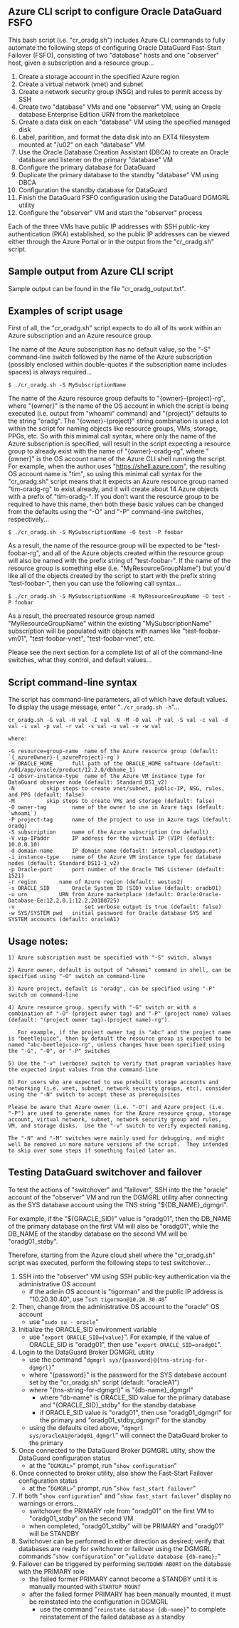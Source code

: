 ## Azure CLI script to configure Oracle DataGuard FSFO

This bash script (i.e. "cr_oradg.sh") includes Azure CLI commands to fully automate the following steps of configuring Oracle DataGuard Fast-Start Failover (FSFO), consisting of two "database" hosts and one "observer" host, given a subscription and a resource group...

1. Create a storage account in the specified Azure region
2. Create a virtual network (vnet) and subnet
3. Create a network security group (NSG) and rules to permit access by SSH
4. Create two "database" VMs and one "observer" VM, using an Oracle database Enterprise Edition URN from the marketplace
5. Create a data disk on each "database" VM using the specified managed disk
6. Label, paritition, and format the data disk into an EXT4 filesystem mounted at "/u02" on each "database" VM
7. Use the Oracle Database Creation Assistant (DBCA) to create an Oracle database and listener on the primary "database" VM
8. Configure the primary database for DataGuard
9. Duplicate the primary database to the standby "database" VM using DBCA
10. Configuration the standby database for DataGuard
11. Finish the DataGuard FSFO configuration using the DataGuard DGMGRL utility
12. Configure the "observer" VM and start the "observer" process

Each of the three VMs have public IP addresses with SSH public-key authentication (PKA) established, so the public IP addresses can be viewed either through the Azure Portal or in the output from the "cr_oradg.sh" script.

## Sample output from Azure CLI script

Sample output can be found in the file "cr_oradg_output.txt".

## Examples of script usage

First of all, the "cr_oradg.sh" script expects to do all of its work within an Azure subscription and an Azure resource group.

The name of the Azure subscription has no default value, so the "-S" command-line switch followed by the name of the Azure subscription (possibly enclosed within double-quotes if the subscription name includes spaces) is always required...

    $ ./cr_oradg.sh -S MySubscriptionName

The name of the Azure resource group defaults to "{owner}-{project}-rg", where "{owner}" is the name of the OS account in which the script is being executed (i.e. output from "whoami" command) and "{project}" defaults to the string "oradg".  The "{owner}-{project}" string combination is used a lot within the script for naming objects like resource groups, VMs, storage, PPGs, etc.  So with this minimal call syntax, where only the name of the Azure subscription is specified, will result in the script expecting a resource group to already exist with the name of "{owner}-oradg-rg", where "{owner}" is the OS account name of the Azure CLI shell running the script.  For example, when the author uses "https://shell.azure.com", the resulting OS account name is "tim", so using this minimal call syntax for the "cr_oradg.sh" script means that it expects an Azure resource group named "tim-oradg-rg" to exist already, and it will create about 14 Azure objects with a prefix of "tim-oradg-".  If you don't want the resource group to be required to have this name, then both these basic values can be changed from the defaults using the "-O" and "-P" command-line switches, respectively...

    $ ./cr_oradg.sh -S MySubscriptionName -O test -P foobar

As a result, the name of the resource group will be expected to be "test-foobar-rg", and all of the Azure objects created within the resource group will also be named with the prefix string of "test-foobar-".  If the name of the resource group is something else (i.e. "MyResourceGroupName") but you'd like all of the objects created by the script to start with the prefix string "test-foobar-", then you can use the following call syntax...

    $ ./cr_oradg.sh -S MySubscriptionName -R MyResourceGroupName -O test -P foobar

As a result, the precreated resource group named "MyResourceGroupName" within the existing "MySubscriptionName" subscription will be populated with objects with names like "test-foobar-vm01", "test-foobar-vnet", "test-foobar-vnet", etc.

Please see the next section for a complete list of all of the command-line switches, what they control, and default values...

## Script command-line syntax

The script has command-line parameters, all of which have default values.  To display the usage message, enter "`./cr_oradg.sh -h`"...

	cr_oradg.sh -G val -H val -I val -N -M -O val -P val -S val -c val -d val -i val -p val -r val -s val -u val -v -w val

	where:

	-G resource=group-name	name of the Azure resource group (default: `{_azureOwner}-{_azureProject}-rg`)
	-H ORACLE_HOME		full path of the ORACLE_HOME software (default: /u01/app/oracle/product/12.2.0/dbhome_1)
	-I obsvr-instance-type	name of the Azure VM instance type for DataGuard observer node (default: Standard_DS1_v2)
	-N			skip steps to create vnet/subnet, public-IP, NSG, rules, and PPG (default: false)
	-M			skip steps to create VMs and storage (default: false)
	-O owner-tag		name of the owner to use in Azure tags (default: `whoami`)
	-P project-tag		name of the project to use in Azure tags (default: oradg)
	-S subscription		name of the Azure subscription (no default)
	-V vip-IPaddr		IP address for the virtual IP (VIP) (default: 10.0.0.10)
	-d domain-name		IP domain name (default: internal.cloudapp.net)
	-i instance-type	name of the Azure VM instance type for database nodes (default: Standard_DS11-1_v2)
	-p Oracle-port		port number of the Oracle TNS Listener (default: 1521)
	-r region		name of Azure region (default: westus2)
	-s ORACLE_SID		Oracle System ID (SID) value (default: oradb01)
	-u urn			URN from Azure marketplace (default: Oracle:Oracle-Database-Ee:12.2.0.1:12.2.20180725)
	-v                      set verbose output is true (default: false)
	-w SYS/SYSTEM pwd	initial password for Oracle database SYS and SYSTEM accounts (default: oracleA1)

## Usage notes:

	1) Azure subscription must be specified with "-S" switch, always

	2) Azure owner, default is output of "whoami" command in shell, can be specified using "-O" switch on command-line

	3) Azure project, default is "oradg", can be specified using "-P" switch on command-line

	4) Azure resource group, specify with "-G" switch or with a combination of "-O" (project owner tag) and "-P" (project name) values (default: "(project owner tag)-(project name)-rg").

	   For example, if the project owner tag is "abc" and the project name is "beetlejuice", then by default the resource group is expected to be named "abc-beetlejuice-rg", unless changes have been specified using the "-G", "-O", or "-P" switches

	5) Use the "-v" (verbose) switch to verify that program variables have the expected input values from the command-line

	6) For users who are expected to use prebuilt storage accounts and networking (i.e. vnet, subnet, network security groups, etc), consider using the "-N" switch to accept these as prerequisites 

	Please be aware that Azure owner (i.e. "-O") and Azure project (i.e. "-P") are used to generate names for the Azure resource group, storage account, virtual network, subnet, network security group and rules, VM, and storage disks.  Use the "-v" switch to verify expected naming.

	The "-N" and "-M" switches were mainly used for debugging, and might well be removed in more mature versions of the script.  They intended to skip over some steps if something failed later on.

## Testing DataGuard switchover and failover

To test the actions of "switchover" and "failover", SSH into the the "oracle" account of the "observer" VM and run the DGMGRL utility after connecting as the SYS database account using the TNS string "${DB_NAME}_dgmgrl".

For example, if the "${ORACLE_SID}" value is "oradg01", then the DB_NAME of the primary database on the first VM will also be "oradg01", while the DB_NAME of the standby database on the second VM will be "oradg01_stdby".

Therefore, starting from the Azure cloud shell where the "cr_oradg.sh" script was executed, perform the following steps to test switchover...

1. SSH into the "observer" VM using SSH public-key authentication via the administrative OS account
   - if the admin OS account is "tigorman" and the public IP address is "10.20.30.40", use "`ssh tigorman@10.20.30.40`"
2. Then, change from the administrative OS account to the "oracle" OS account
   - use "`sudo su - oracle`"
3. Initialize the ORACLE_SID environment variable
   - use "`export ORACLE_SID={value}`". For example, if the value of ORACLE_SID is "oradg01", then use "`export ORACLE_SID=oradg01`".
4. Login to the DataGuard Broker DGMGRL utility
   - use the command "`dgmgrl sys/{password}@{tns-string-for-dgmgrl}`"
   - where "{password}" is the password for the SYS database account set by the "cr_oradg.sh" script (default: "oracleA1")
   - where "{tns-string-for-dgmgrl}" is "{db-name}_dgmgrl"
      - where "db-name" is ORACLE_SID value for the primary database and "{ORACLE_SID}_stdby" for the standby database
      - if ORACLE_SID value is "oradg01", then use "oradg01_dgmgrl" for the primary and "oradg01_stdby_dgmgrl" for the standby
   - using the defaults cited above, "`dgmgrl sys/oracleA1@oradg01_dgmgrl`" will connect the DataGuard broker to the primary
5. Once connected to the DataGuard Broker DGMGRL utilty, show the DataGuard configuration status
   - at the "`DGMGRL>`" prompt, run "`show configuration`"
6. Once connected to broker utility, also show the Fast-Start Failover configuration status
   - at the "`DGMGRL>`" prompt, run "`show fast_start failover`"
7. If both "`show configuration`" and "`show fast_start failover`" display no warnings or errors...
   - switchover the PRIMARY role from "oradg01" on the first VM to "oradg01_stdby" on the second VM
   - when completed, "oradg01_stdby" will be PRIMARY and "oradg01" will be STANDBY
8. Switchover can be performed in either direction as desired; verify that databases are ready for switchover or failover using the DGMGRL commands "`show configuration`" or "`validate database {db-name};`" 
9. Failover can be triggered by performing `SHUTDOWN ABORT` on the database with the PRIMARY role
   - the failed former PRIMARY cannot become a STANDBY until it is manually mounted with `STARTUP MOUNT`
   - after the failed former PRIMARY has been manually mounted, it must be reinstated into the configuration in DGMGRL
      - use the command "`reinstate database {db-name}`" to complete reinstatement of the failed database as a standby

